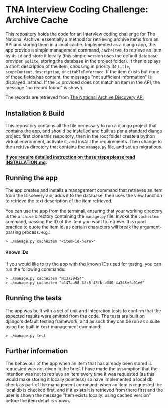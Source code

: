 # TNA Interview Coding Challenge: Archive Cache

This repository holds the code for an interview coding challenge for The National Archive: essentially a method for retrieving archive items from an API and storing them in a local cache. Implemented as a django app, the app provide a simple management command, `cacheitem`, to retrieve an item by its `id` and store it locally (this simple version uses the default database provider, `sqlite`, storing the database in the project folder). It then displays a short description of the item, choosing in priority its `title`, `scopeContent.description`, or `citableReference`. If the item exists but none of those fields has content, the message "not sufficient information" is displayed instead. If the `id` provided does not match an item in the API, the message "no record found" is shown.

The records are retrieved from [The National Archive Discovery API](https://www.nationalarchives.gov.uk/help/discovery-for-developers-about-the-application-programming-interface-api/)

## Installation & Build

This repository contains all the file necessary to run a django project that contains the app, and should be installed and built as per a standard django project: first clone this respoitory, then in the root folder create a python virtual envronment, activate it, and install the requirements.  Then change to the `archive` directory that contains the `manage.py` file, and set up migrations.

**[If you require detailed instruction on these steps please read INSTALLATION.md](./INSTALLATION.md).**

## Running the app

The app creates and installs a management command that retrieves an item from the Discovery api, adds it to the database, then uses the view function to retrieve the text description of the item retrieved.

You can use the app from the terminal, ensuring that your working directory is the `archive` directory containing the `manage.py` file. Invoke the `cacheitem` command, passing the ID of the item you want to retrieve. It is good practice to quote the item id, as certain characters will break the argument-parsing process. e.g.:

```
> ./manage.py cacheitem "<item-id-here>"
```

#### Known IDs

if you would like to try the app with the known IDs used for testing, you can run the following commands:

```
> ./manage.py cacheitem "N13759454"
> ./manage.py cacheitem "a147aa58-38c5-45fb-a340-4a348efa01e6"
```


## Running the tests

The app was built with a set of unit and integration tests to confirm that the expected results were emitted from the code. The tests are built on django's default testing framework, and as such they can be run as a suite using the built in `test` management command:

```
> ./manage.py test
```

## Further information

The behaviour of the app when an item that has already been stored is requested was not given in the brief. I have made the assumption that the intention was not to retrieve an item every time it was requested (as this would make storing it locally pointless) so have implemented a local db check as part of the management command: when an item is requested the local db is checked first, and if it exists it is retrieved from there first and the user is shown the message "Item exists locally: using cached version" before the item detail is shown.
